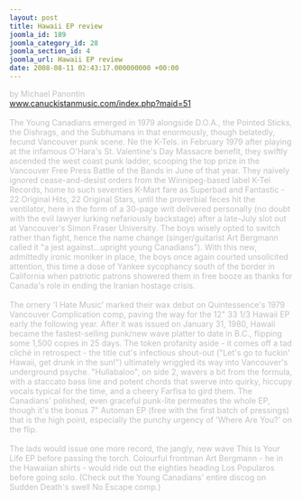 ```yaml
---
layout: post
title: Hawaii EP review
joomla_id: 189
joomla_category_id: 28
joomla_section_id: 4
joomla_url: Hawaii EP review
date: 2008-08-11 02:43:17.000000000 +00:00
---
```

<span><span style="color: #c0c0c0">by Michael Panontin <br />
www.canuckistanmusic.com/index.php?maid=51<br />
<br />
The Young Canadians emerged in 1979 alongside D.O.A., the Pointed Sticks, the Dishrags, and the Subhumans in that enormously, though belatedly, fecund Vancouver punk scene. Ne the K-Tels. in February 1979 after playing at the infamous O'Hara's St. Valentine's Day Massacre benefit, they swiftly ascended the west coast punk ladder, scooping the top prize in the Vancouver Free Press Battle of the Bands in June of that year. They naively ignored cease-and-desist orders from the Winnipeg-based label K-Tel Records, home to such seventies K-Mart fare as Superbad and Fantastic - 22 Original Hits, 22 Original Stars, until the proverbial feces hit the ventilator, here in the form of a 30-page writ delivered personally (no doubt with the evil lawyer lurking nefariously backstage) after a late-July slot out at Vancouver's Simon Fraser University. The boys wisely opted to switch rather than fight, hence the name change (singer/guitarist Art Bergmann called it &quot;a jest against&hellip;upright young Canadians&quot;). With this new, admittedly ironic moniker in place, the boys once again courted unsolicited attention, this time a dose of Yankee sycophancy south of the border in California when patriotic patrons showered them in free booze as thanks for Canada's role in ending the Iranian hostage crisis. <br />
<br />
The ornery 'I Hate Music' marked their wax debut on Quintessence's 1979 Vancouver Complication comp, paving the way for the 12&quot; 33 1/3 Hawaii EP early the following year. After it was issued on January 31, 1980, Hawaii became the fastest-selling punk/new wave platter to date in B.C., flipping some 1,500 copies in 25 days. The token profanity aside - it comes off a tad clich&eacute; in retrospect - the title cut's infectious shout-out (&quot;Let's go to fuckin' Hawaii, get drunk in the sun!&quot;) ultimately wriggled its way into Vancouver's underground psyche. &quot;Hullabaloo&quot;, on side 2, wavers a bit from the formula, with a staccato bass line and potent chords that swerve into quirky, hiccupy vocals typical for the time, and a cheery Farfisa to gird them. The Canadians' polished, even graceful punk-lite permeates the whole EP, though it's the bonus 7&quot; Automan EP (free with the first batch of pressings) that is the high point, especially the punchy urgency of 'Where Are You?' on the flip. <br />
<br />
The lads would issue one more record, the jangly, new wave This Is Your Life EP before passing the torch. Colourful frontman Art Bergmann - he in the Hawaiian shirts - would ride out the eighties heading Los Popularos before going solo. (Check out the Young Canadians' entire discog on Sudden Death's swell No Escape comp.)</span></span><span style="color: #c0c0c0" class="Apple-style-span"><br />
</span>
